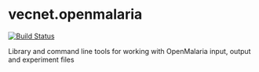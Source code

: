 vecnet.openmalaria
==================
[![Build Status](https://travis-ci.org/vecnet/vecnet.openmalaria.svg?branch=master)](https://travis-ci.org/vecnet/vecnet.openmalaria)

Library and command line tools for working with OpenMalaria input, output and experiment files
